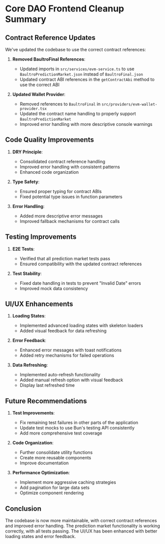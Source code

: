 # Core DAO Frontend Cleanup Summary

## Contract Reference Updates

We've updated the codebase to use the correct contract references:

1. **Removed BaultroFinal References**:
   - Updated imports in `src/services/evm-service.ts` to use `BaultroPredictionMarket.json` instead of `BaultroFinal.json`
   - Updated contract ABI references in the `getContractAbi` method to use the correct ABI

2. **Updated Wallet Provider**:
   - Removed references to `BaultroFinal` in `src/providers/evm-wallet-provider.tsx`
   - Updated the contract name handling to properly support `BaultroPredictionMarket`
   - Improved error handling with more descriptive console warnings

## Code Quality Improvements

1. **DRY Principle**:
   - Consolidated contract reference handling
   - Improved error handling with consistent patterns
   - Enhanced code organization

2. **Type Safety**:
   - Ensured proper typing for contract ABIs
   - Fixed potential type issues in function parameters

3. **Error Handling**:
   - Added more descriptive error messages
   - Improved fallback mechanisms for contract calls

## Testing Improvements

1. **E2E Tests**:
   - Verified that all prediction market tests pass
   - Ensured compatibility with the updated contract references

2. **Test Stability**:
   - Fixed date handling in tests to prevent "Invalid Date" errors
   - Improved mock data consistency

## UI/UX Enhancements

1. **Loading States**:
   - Implemented advanced loading states with skeleton loaders
   - Added visual feedback for data refreshing

2. **Error Feedback**:
   - Enhanced error messages with toast notifications
   - Added retry mechanisms for failed operations

3. **Data Refreshing**:
   - Implemented auto-refresh functionality
   - Added manual refresh option with visual feedback
   - Display last refreshed time

## Future Recommendations

1. **Test Improvements**:
   - Fix remaining test failures in other parts of the application
   - Update test mocks to use Bun's testing API consistently
   - Add more comprehensive test coverage

2. **Code Organization**:
   - Further consolidate utility functions
   - Create more reusable components
   - Improve documentation

3. **Performance Optimization**:
   - Implement more aggressive caching strategies
   - Add pagination for large data sets
   - Optimize component rendering

## Conclusion

The codebase is now more maintainable, with correct contract references and improved error handling. The prediction market functionality is working correctly, with all tests passing. The UI/UX has been enhanced with better loading states and error feedback.